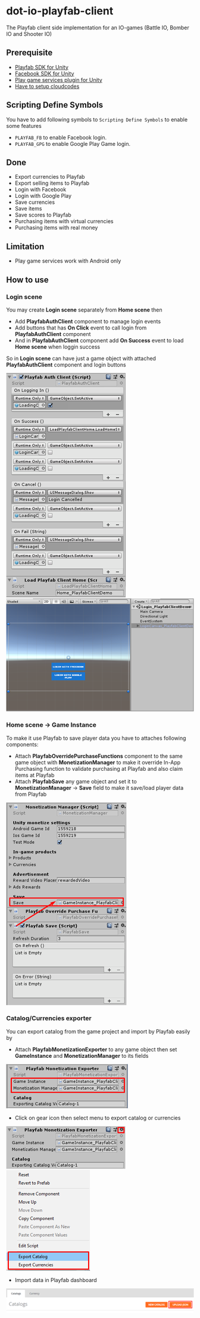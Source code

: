# dot-io-playfab-client
The Playfab client side implementation for an IO-games (Battle IO, Bomber IO and Shooter IO)

## Prerequisite
- [Playfab SDK for Unity](https://api.playfab.com/sdks/unity)
- [Facebook SDK for Unity](https://developers.facebook.com/docs/unity/downloads)
- [Play game services plugin for Unity](https://github.com/playgameservices/play-games-plugin-for-unity/tree/android-java-client/current-build)
- [Have to setup cloudcodes](https://github.com/insthync/dot-io-playfab-cloudcodes)

## Scripting Define Symbols
You have to add following symbols to `Scripting Define Symbols` to enable some features
- `PLAYFAB_FB` to enable Facebook login.
- `PLAYFAB_GPG` to enable Google Play Game login.

## Done
- Export currencies to Playfab
- Export selling items to Playfab
- Login with Facebook
- Login with Google Play
- Save currencies
- Save items
- Save scores to Playfab
- Purchasing items with virtual currencies
- Purchasing items with real money

## Limitation
- Play game services work with Android only

## How to use
### Login scene
You may create **Login scene** separately from **Home scene** then 
- Add **PlayfabAuthClient** component to manage login events
- Add buttons that has **On Click** event to call login from **PlayfabAuthClient** component
- And in **PlayfabAuthClient** component add **On Success** event to load **Home scene** when loggin success

So in **Login scene** can have just a game object with attached **PlayfabAuthClient** component and login buttons 

![](./Screenshots/1.png)
![](./Screenshots/2.png)

### Home scene → Game Instance
To make it use Playfab to save player data you have to attaches following components:
- Attach **PlayfabOverridePurchaseFunctions** component to the same game object with **MonetizationManager** to make it override In-App Purchasing function to validate purchasing at Playfab and also claim items at Playfab
- Attach **PlayfabSave** any game object and set it to **MonetizationManager** → **Save** field to make it save/load player data from Playfab

![](./Screenshots/3.png)

### Catalog/Currencies exporter
You can export catalog from the game project and import by Playfab easily by
- Attach **PlayfabMonetizationExporter** to any game object then set **GameInstance** and **MonetizationManager** to its fields

![](./Screenshots/4.png)

- Click on gear icon then select menu to export catalog or currencies

![](./Screenshots/5.png)
![](./Screenshots/6.png)

- Import data in Playfab dashboard

![](./Screenshots/7.png)
